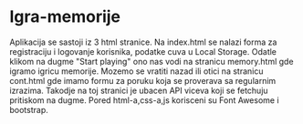# Igra-memorije

Aplikacija se sastoji iz 3 html stranice. Na index.html se nalazi forma za registraciju i logovanje korisnika, podatke cuva u Local Storage. Odatle klikom na dugme "Start playing" ono  nas vodi na stranicu memory.html gde igramo igricu memorije. Mozemo se vratiti nazad ili otici na stranicu cont.html gde imamo formu za poruku koja se proverava sa regularnim izrazima. Takodje na toj stranici je ubacen API viceva koji se fetchuju pritiskom na dugme. Pored html-a,css-a,js korisceni su Font Awesome i bootstrap.
